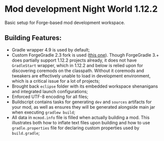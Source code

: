 # Mod development Night World 1.12.2

Basic setup for Forge-based mod development workspace.

## Building Features:

- Gradle wrapper 4.9 is used by default;
- Custom ForgeGradle 2.3 fork is used ([this one](https://github.com/juanmuscaria/ForgeGradle/tree/FG_2.3)). Though ForgeGradle 3.+ does partially support 1.12.2 projects already, it does not have `GradleStart` wrapper, which in 1.12.2 and below is relied upon for discovering coremods on the classpath. Without it coremods and tweakers are effectively unable to load in development environment, which is a critical issue for a lot of projects;
- Brought back `eclipse` folder with its embedded workspace shenanigans and integrated launch configurations;
- Enforced UTF-8 encoding for all files;
- Buildscript contains tasks for generating `dev` and `sources` artifacts for your mod, as well as ensures they will be generated alongside main jar when executing `gradlew build`;
- All data in `mcmod.info` file is filled when actually building a mod. This illustrates both how to inflate text files upon building and how to use `gradle.properties` file for declaring custom properties used by `build.gradle`;